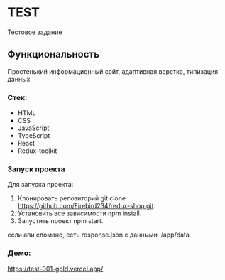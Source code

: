 # TEST

Тестовое задание

## Функциональность

Простенький информационный сайт, адаптивная верстка, типизация данных <br>

### Стек:

-  HTML
-  CSS
-  JavaScript
-  TypeScript
-  React
-  Redux-toolkit

### Запуск проекта

Для запуска проекта:

1. Клонировать репозиторий git clone https://github.com/Firebird234/redux-shop.git.
2. Установить все зависимости npm install.
3. Запустить проект npm start.

если апи сломано, есть response.json с данными ./app/data

### Демо:

https://test-001-gold.vercel.app/
